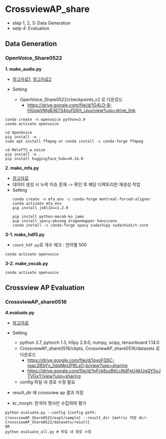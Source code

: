 # CrossviewAP_share
- step 1, 2, 3: Data Generation
- setp 4: Evaluation
  
## Data Generation
### OpenVoice_Share0522
**1. make_audio.py**
- [참고자료1](https://github.com/myshell-ai/OpenVoice.git), [참고자료2](https://github.com/myshell-ai/MeloTTS)

- Setting
  - OpenVoice_Share0522/checkpoints_v2 로 다운로드
    - https://drive.google.com/file/d/1G4LO-B-HGojpVMgB367S4nufSXH_jJuv/view?usp=drive_link
```
conda create -n openvoice python=3.9
conda activate openvoice

cd OpenVoice
pip install -e .
sudo apt install ffmpeg or conda install -c conda-forge ffmpeg

cd MeloTTS_w_noise
pip install -e .
pip install huggingface_hub==0.14.0 
```

**2. make_mfa.py**
- [참고자료](https://montreal-forced-aligner.readthedocs.io/en/v2.1.7/index.html)
- 데이터 생성 시 누락 이슈 존재 -> 확인 후 해당 디렉토리만 재생성 작업
- Setting
  ```
  conda create -n mfa_env -c conda-forge montreal-forced-aligner
  conda activate mfa_env
  pip install joblib==1.2.0
  
  pip install python-mecab-ko jamo
  pip install spacy-pkuseg dragonmapper hanziconv
  conda install -c conda-forge spacy sudachipy sudachidict-core
  ```
**3-1. make_hdf5.py**
- `count_hdf.py`로 개수 체크 : 언어별 500
```
conda activate openvoice
```

**3-2. make_vocab.py**
```
conda activate openvoice
```
## Crossview AP Evaluation
### CrossviewAP_share0516
**4.evaluate.py**
- [참고자료](https://github.com/Yushi-Hu/Multilingual-AWE)
- Setting
  - python 3.7, pytorch 1.3, h5py 2.9.0, numpy, scipy, tensorboard 1.14.0
  - CrossviewAP_share0516/ckpts, CrossviewAP_share0516/datasets 로 다운로드
    - https://drive.google.com/file/d/1oyoFQ5C-rqac2lEbYx_0dqMpUPRLsO-b/view?usp=sharing
    - https://drive.google.com/file/d/1pFck6ozBtjLcNdFeU4kfJgQY5xJTVGxY/view?usp=sharing
  - config 파일 내 경로 수정 필요
  
- result_dir 에 crossview ap 결과 저장
- kr_morph: 한국어 명사만 수집하여 평가
```
python evaluate.py --config {config path: CrossviewAP_Share0522/expt/sample} --result_dir {metric 저장 dir: CrossviewAP_Share0522/datasets/result}
OR
python evaluate_all.py # 파일 내 경로 수정
```
